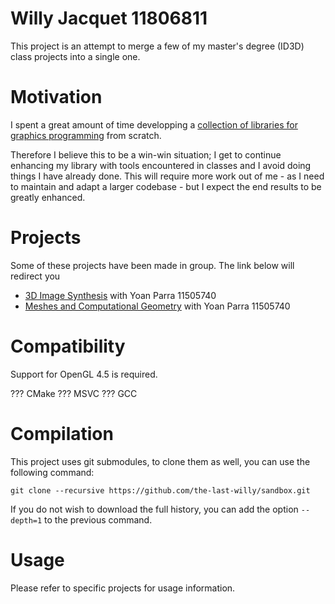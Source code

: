 # Willy Jacquet 11806811

This project is an attempt to merge a few of my master's degree (ID3D) class projects into a single one.

# Motivation

I spent a great amount of time developping a [collection of libraries for graphics programming](https://github.com/the-last-willy/abstractgl) from scratch.

Therefore I believe this to be a win-win situation; I get to continue enhancing my library with tools encountered in classes and I avoid doing things I have already done. This will require more work out of me - as I need to maintain and adapt a larger codebase - but I expect the end results to be greatly enhanced.

# Projects

Some of these projects have been made in group.
The link below will redirect you 

- [3D Image Synthesis](src/iehl) with Yoan Parra 11505740
- [Meshes and Computational Geometry](src/chaine) with Yoan Parra 11505740

# Compatibility

Support for OpenGL 4.5 is required.

??? CMake
??? MSVC
??? GCC

# Compilation

This project uses git submodules, to clone them as well, you can use the following command:

```
git clone --recursive https://github.com/the-last-willy/sandbox.git
```

If you do not wish to download the full history, you can add the option `--depth=1` to the previous command.

# Usage

Please refer to specific projects for usage information.
